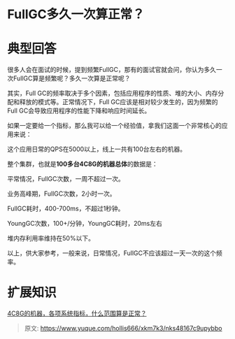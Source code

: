 # FullGC多久一次算正常？

# 典型回答
很多人会在面试的时候，提到频繁FullGC，那有的面试官就会问，你认为多久一次FullGC算是频繁呢？多久一次算是正常呢？



其实，Full GC的频率取决于多个因素，包括应用程序的性质、堆的大小、内存分配和释放的模式等。正常情况下，Full GC应该是相对较少发生的，因为频繁的Full GC会导致应用程序的性能下降和响应时间延长。



如果一定要给一个指标，那么我可以给一个经验值，拿我们这面一个非常核心的应用来说：



这个应用日常的QPS在5000以上，线上一共有100台左右的机器。



整个集群，也就是**100多台4C8G的机器总体**的数据是：



平常情况，FullGC次数，一周不超过一次。

业务高峰期，FullGC次数，2小时一次。

FullGC耗时，400-700ms，不超过1秒钟。

YoungGC次数，100+/分钟，YoungGC耗时，20ms左右

堆内存利用率维持在50%以下。





以上，供大家参考，一般来说，日常情况，FullGC不应该超过一天一次的这个频率。



# 扩展知识


[4C8G的机器，各项系统指标，什么范围算是正常？](https://www.yuque.com/hollis666/xkm7k3/pt58t4z58614u4z0)



> 原文: <https://www.yuque.com/hollis666/xkm7k3/nks48167c9upybbo>